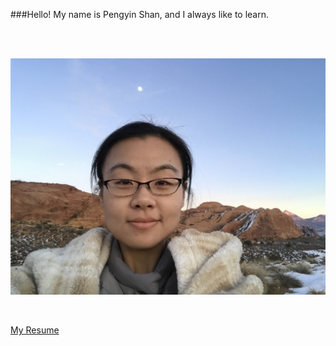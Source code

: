<!-- 
.. title: About Me
.. slug: about_me
.. date: 2017-02-20 20:57:45 UTC-05:00
.. tags: 
.. category: 
.. link: 
.. description: 
.. type: text
-->

###Hello! My name is Pengyin Shan, and I always like to learn. 

<br/>
<br/>

![Pengyin Shan](/images/pengyin.jpg)

<br/>

<a href="/Pengyin_Shan_Resume.pdf">My Resume</a>



